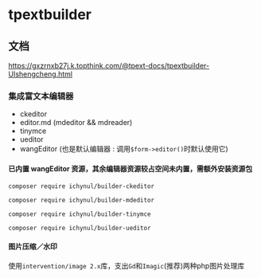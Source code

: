 # tpextbuilder

## 文档

<https://gxzrnxb27j.k.topthink.com/@tpext-docs/tpextbuilder-UIshengcheng.html>

### 集成富文本编辑器

* ckeditor
* editor.md (mdeditor && mdreader)
* tinymce
* ueditor
* wangEditor (也是默认编辑器 : 调用`$form->editor()`时默认使用它)

#### 已内置 wangEditor 资源，其余编辑器资源较占空间未内置，需额外安装资源包

`composer require ichynul/builder-ckeditor`

`composer require ichynul/builder-mdeditor`

`composer require ichynul/builder-tinymce`

`composer require ichynul/builder-ueditor`

#### 图片压缩／水印

使用`intervention/image 2.x`库，支出`Gd`和`Imagic`(推荐)两种php图片处理库
